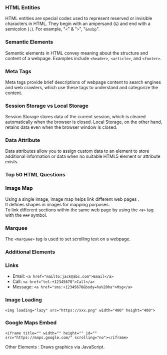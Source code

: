 <!-- html.md -->
### HTML Entities
HTML entities are special codes used to represent reserved or invisible characters in HTML. They begin with an ampersand (`&`) and end with a semicolon (`;`). For example, "`<`" & "`>`", "`&nsbp`".

### Semantic Elements
Semantic elements in HTML convey meaning about the structure and content of a webpage. Examples include `<header>`, `<article>`, and `<footer>`.

### Meta Tags
Meta tags provide brief descriptions of webpage content to search engines and web crawlers, which use these tags to understand and categorize the content.

### Session Storage vs Local Storage
Session Storage stores data of the current session, which is cleared automatically when the browser is closed. Local Storage, on the other hand, retains data even when the browser window is closed.

### Data Attribute
Data attributes allow you to assign custom data to an element to store additional information or data when no suitable HTML5 element or attribute exists.

### Top 50 HTML Questions

### Image Map
Using a single image, image map helps link different web pages .     
It defines shapes in images for mapping purposes.      
To link different sections within the same web page by using the `<a>` tag with the `###` symbol.  

### Marquee
The `<marquee>` tag is used to set scrolling text on a webpage.

### Additional Elements

### Links
- Email: `<a href="mailto:jack@abc.com">Email</a>`
- Call: `<a href="tel:+12345678">Call</a>`
- Message: `<a href="sms:+12345678&body=ha%20ha">Msg</a>`

### Image Loading
`<img loading="lazy" src="https://xxx.png" width="400" height="400">`

### Google Maps Embed
`<iframe title="" width="" height="" id="" src="https://maps.google.com/" scrolling="no"></iframe>`

Other Elements
<canvas>: Draws graphics via JavaScript.
<audio>: Embeds a sound or an audio stream.
<source>: Resources for the media elements.
<dialog>: Dialog box or sub-window.
<embed>: Embeds an external application.
<picture>: Container for multiple image sources.
<progress>: Indicates the completion progress of a task.
<track>: Text tracks for the media elements.
<bdi>: Isolates text.
<colgroup>: Defines a group of columns.
headers: Identifies one or more header cells a cell is related to.
rowspan: Specifies the number of rows a cell should span.
colspan: Specifies the number of columns a cell should span.

<form method="POST" action="api/login">
  <label for="mail">Email: </label>
  <input type="email" id="mail" name="mail"><br/>
  <label for="pw">Password: </label>
  <input type="password" id="pw" name="pw"><br/>
  <input type="submit" value="Login">
  <input type="reset" value="Reset"><br/>
  <input type="checkbox" id="ck" name="ck">
  <label for="ck">Remember me</label>
</form>

<textarea rows="2" cols="30" name="address" id="address"></textarea>

<label for="city">City:</label>
<select name="city" id="city">
    <option value="1">Sydney</option>
    <option value="2">Melbourne</option>
</select>

<fieldset>
    <legend>Your favorite monster</legend>
    <input type="radio" id="kra" name="m">
    <label for="kraken">Kraken</label><br/>
</fieldset>

<label for="b">Choose a browser: </label>
<input list="list" id="b" name="browser"/>
<datalist id="list">
  <option value="Chrome">
  <option value="Firefox">
</datalist>

<input type="text" name="?" value="?" minlength="6"	 required />

######### Input Options
Input options include: `type`, `value`, `name`, `id`, `readonly`, `disabled`, `checked`, `required`, `placeholder`, `autocomplete`, `autocapitalize`, `inputmode`, `list`, `maxlength`, `minlength`, `min`, `max`, `step`, `pattern`, `autofocus`, `spellcheck`, `multiple`, `accept`.

######### Type Options
Type options include: `text`, `password`, `email`, `tel`, `url`, `number`, `search`, `range`, `checkbox`, `radio`, `file`, `hidden`, `image`, `reset`, `button`, `submit`, `color`, `date`, `time`, `month`, `datetime-local`, `week`.

